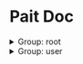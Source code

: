 # Pait Doc
<details><summary>Group: root</summary>

### Name: test_raise_tip

|Author|Status|func|description|
|---|---|---|---|
|so1n|<font color=#DC143C>abandoned</font>|<abbr title="file:/home/so1n/github/pait/example/param_verify/starlette_example.py;line: 27">test_raise_tip</abbr>|test pait raise tip|
- Path: /api/raise_tip
- Method: POST
- Request:
    - Body

        |param name|type|default value|description|other|
        |---|---|---|---|---|
        |uid|integer|123456|user id|{'exclusiveMinimum': 10, 'exclusiveMaximum': 1000}|
        |user_name|string|**`Required`**|user name|{'minLength': 2, 'maxLength': 4}|
        |age|integer|**`Required`**|age|{'exclusiveMinimum': 1, 'exclusiveMaximum': 100}|
    - Header

        |param name|type|default value|description|other|
        |---|---|---|---|---|
        |content_type|string|**`Required`**|content-type|{}|
- Response:

    - UserSuccessRespModel

        |status code|media type|description|
        |---|---|---|
        |200|application/json|success response|
        - Header
            {'cookie': 'xxx'}
        - Data

            |param name|type|default value|description|other|
            |---|---|---|---|---|
            |code|integer|0|api code|{}|
            |msg|string|success|api status msg|{}|
            |data.uid|integer|123456|user id|{'exclusiveMinimum': 10, 'exclusiveMaximum': 1000}|
            |data.user_name|string|**`Required`**|user name|{'minLength': 2, 'maxLength': 4}|
            |data.age|integer|**`Required`**|age|{'exclusiveMinimum': 1, 'exclusiveMaximum': 100}|
            |data.content_type|string|**`Required`**|content-type|{}|
            |data.test.test_a|integer|**`Required`**||{}|
            |data.test.test_b|string|**`Required`**||{}|
    - FailRespModel

        |status code|media type|description|
        |---|---|---|
        |200|application/json|fail response|
        - Data

            |param name|type|default value|description|other|
            |---|---|---|---|---|
            |code|integer|1|api code|{}|
            |msg|string|fail|api status msg|{}|

### Name: test_pait_model

|Author|Status|func|description|
|---|---|---|---|
|so1n|<font color=#00BFFF>test</font>|<abbr title="file:/home/so1n/github/pait/example/param_verify/starlette_example.py;line: 112">test_pait_model</abbr>|Test Field|
- Path: /api/pait_model
- Method: HEAD,GET
- Request:
    - Header

        |param name|type|default value|description|other|
        |---|---|---|---|---|
        |user-agent|string|**`Required`**|user agent|{}|
    - Query

        |param name|type|default value|description|other|
        |---|---|---|---|---|
        |uid|integer|**`Required`**|user id|{'exclusiveMinimum': 10, 'exclusiveMaximum': 1000}|
        |user_name|string|**`Required`**|user name|{'minLength': 2, 'maxLength': 4}|
- Response:

    - SuccessRespModel

        |status code|media type|description|
        |---|---|---|
        |200|application/json|success response|
        - Data

            |param name|type|default value|description|other|
            |---|---|---|---|---|
            |code|integer|0|api code|{}|
            |msg|string|success|api status msg|{}|
    - FailRespModel

        |status code|media type|description|
        |---|---|---|
        |200|application/json|fail response|
        - Data

            |param name|type|default value|description|other|
            |---|---|---|---|---|
            |code|integer|1|api code|{}|
            |msg|string|fail|api status msg|{}|

</details><details><summary>Group: user</summary>

### Name: test_post

|Author|Status|func|description|
|---|---|---|---|
|so1n|<font color=#32CD32>release</font>|<abbr title="file:/home/so1n/github/pait/example/param_verify/starlette_example.py;line: 46">test_post</abbr>|Test Method:Post Pydantic Model|
- Path: /api/post
- Method: POST
- Request:
    - Body

        |param name|type|default value|description|other|
        |---|---|---|---|---|
        |uid|integer|123456|user id|{'exclusiveMinimum': 10, 'exclusiveMaximum': 1000}|
        |user_name|string|**`Required`**|user name|{'minLength': 2, 'maxLength': 4}|
        |age|integer|**`Required`**|age|{'exclusiveMinimum': 1, 'exclusiveMaximum': 100}|
    - Header

        |param name|type|default value|description|other|
        |---|---|---|---|---|
        |Content-Type|string|**`Required`**|content-type|{}|
- Response:

    - UserSuccessRespModel

        |status code|media type|description|
        |---|---|---|
        |200|application/json|success response|
        - Header
            {'cookie': 'xxx'}
        - Data

            |param name|type|default value|description|other|
            |---|---|---|---|---|
            |code|integer|0|api code|{}|
            |msg|string|success|api status msg|{}|
            |data.uid|integer|123456|user id|{'exclusiveMinimum': 10, 'exclusiveMaximum': 1000}|
            |data.user_name|string|**`Required`**|user name|{'minLength': 2, 'maxLength': 4}|
            |data.age|integer|**`Required`**|age|{'exclusiveMinimum': 1, 'exclusiveMaximum': 100}|
            |data.content_type|string|**`Required`**|content-type|{}|
            |data.test.test_a|integer|**`Required`**||{}|
            |data.test.test_b|string|**`Required`**||{}|
    - FailRespModel

        |status code|media type|description|
        |---|---|---|
        |200|application/json|fail response|
        - Data

            |param name|type|default value|description|other|
            |---|---|---|---|---|
            |code|integer|1|api code|{}|
            |msg|string|fail|api status msg|{}|

### Name: test_depend

|Author|Status|func|description|
|---|---|---|---|
|so1n|<font color=#32CD32>release</font>|<abbr title="file:/home/so1n/github/pait/example/param_verify/starlette_example.py;line: 65">test_depend</abbr>|Test Method:Post request, Pydantic Model|
- Path: /api/depend
- Method: HEAD,GET
- Request:
    - Header

        |param name|type|default value|description|other|
        |---|---|---|---|---|
        |user-agent|string|**`Required`**|user agent|{}|
    - Query

        |param name|type|default value|description|other|
        |---|---|---|---|---|
        |uid|integer|123456|user id|{'exclusiveMinimum': 10, 'exclusiveMaximum': 1000}|
        |user_name|string|**`Required`**|user name|{'minLength': 2, 'maxLength': 4}|
        |age|integer|**`Required`**|age|{'exclusiveMinimum': 1, 'exclusiveMaximum': 100}|
- Response:

    - UserSuccessRespModel

        |status code|media type|description|
        |---|---|---|
        |200|application/json|success response|
        - Header
            {'cookie': 'xxx'}
        - Data

            |param name|type|default value|description|other|
            |---|---|---|---|---|
            |code|integer|0|api code|{}|
            |msg|string|success|api status msg|{}|
            |data.uid|integer|123456|user id|{'exclusiveMinimum': 10, 'exclusiveMaximum': 1000}|
            |data.user_name|string|**`Required`**|user name|{'minLength': 2, 'maxLength': 4}|
            |data.age|integer|**`Required`**|age|{'exclusiveMinimum': 1, 'exclusiveMaximum': 100}|
            |data.content_type|string|**`Required`**|content-type|{}|
            |data.test.test_a|integer|**`Required`**||{}|
            |data.test.test_b|string|**`Required`**||{}|
    - FailRespModel

        |status code|media type|description|
        |---|---|---|
        |200|application/json|fail response|
        - Data

            |param name|type|default value|description|other|
            |---|---|---|---|---|
            |code|integer|1|api code|{}|
            |msg|string|fail|api status msg|{}|

### Name: test_get

|Author|Status|func|description|
|---|---|---|---|
|so1n|<font color=#32CD32>release</font>|<abbr title="file:/home/so1n/github/pait/example/param_verify/starlette_example.py;line: 87">test_get</abbr>|Test Field|
- Path: /api/get/{age}
- Method: HEAD,GET
- Request:
    - Path

        |param name|type|default value|description|other|
        |---|---|---|---|---|
        |age|string|**`Required`**|age|{}|
    - Query

        |param name|type|default value|description|other|
        |---|---|---|---|---|
        |sex|enum|Only choose from: `man`,`woman`|sex|{'enum': ['man', 'woman']}|
- Response:

    - SuccessRespModel

        |status code|media type|description|
        |---|---|---|
        |200|application/json|success response|
        - Data

            |param name|type|default value|description|other|
            |---|---|---|---|---|
            |code|integer|0|api code|{}|
            |msg|string|success|api status msg|{}|
    - FailRespModel

        |status code|media type|description|
        |---|---|---|
        |200|application/json|fail response|
        - Data

            |param name|type|default value|description|other|
            |---|---|---|---|---|
            |code|integer|1|api code|{}|
            |msg|string|fail|api status msg|{}|

### Name: TestCbv.get

|Author|Status|func|description|
|---|---|---|---|
|so1n|<font color=#32CD32>release</font>|<abbr title="file:/home/so1n/github/pait/example/param_verify/starlette_example.py;line: 126">TestCbv.get</abbr>|Text Pydantic Model and Field|
- Path: /api/cbv
- Method: get
- Request:
    - Header

        |param name|type|default value|description|other|
        |---|---|---|---|---|
        |user-agent|string|**`Required`**|ua|{}|
    - Query

        |param name|type|default value|description|other|
        |---|---|---|---|---|
        |age|integer|**`Required`**|age|{'exclusiveMinimum': 1, 'exclusiveMaximum': 100}|
        |email|string|example@xxx.com|user email|{}|
- Response:

    - SuccessRespModel

        |status code|media type|description|
        |---|---|---|
        |200|application/json|success response|
        - Data

            |param name|type|default value|description|other|
            |---|---|---|---|---|
            |code|integer|0|api code|{}|
            |msg|string|success|api status msg|{}|
    - FailRespModel

        |status code|media type|description|
        |---|---|---|
        |200|application/json|fail response|
        - Data

            |param name|type|default value|description|other|
            |---|---|---|---|---|
            |code|integer|1|api code|{}|
            |msg|string|fail|api status msg|{}|

### Name: TestCbv.post

|Author|Status|func|description|
|---|---|---|---|
|so1n|<font color=#32CD32>release</font>|<abbr title="file:/home/so1n/github/pait/example/param_verify/starlette_example.py;line: 150">TestCbv.post</abbr>|test cbv post method|
- Path: /api/cbv
- Method: post
- Request:
    - Body

        |param name|type|default value|description|other|
        |---|---|---|---|---|
        |uid|integer|123456|user id|{'exclusiveMinimum': 10, 'exclusiveMaximum': 1000}|
        |user_name|string|**`Required`**|user name|{'minLength': 2, 'maxLength': 4}|
        |age|integer|**`Required`**|age|{'exclusiveMinimum': 1, 'exclusiveMaximum': 100}|
    - Header

        |param name|type|default value|description|other|
        |---|---|---|---|---|
        |user-agent|string|**`Required`**|ua|{}|
- Response:

    - SuccessRespModel

        |status code|media type|description|
        |---|---|---|
        |200|application/json|success response|
        - Data

            |param name|type|default value|description|other|
            |---|---|---|---|---|
            |code|integer|0|api code|{}|
            |msg|string|success|api status msg|{}|
    - FailRespModel

        |status code|media type|description|
        |---|---|---|
        |200|application/json|fail response|
        - Data

            |param name|type|default value|description|other|
            |---|---|---|---|---|
            |code|integer|1|api code|{}|
            |msg|string|fail|api status msg|{}|

</details>
